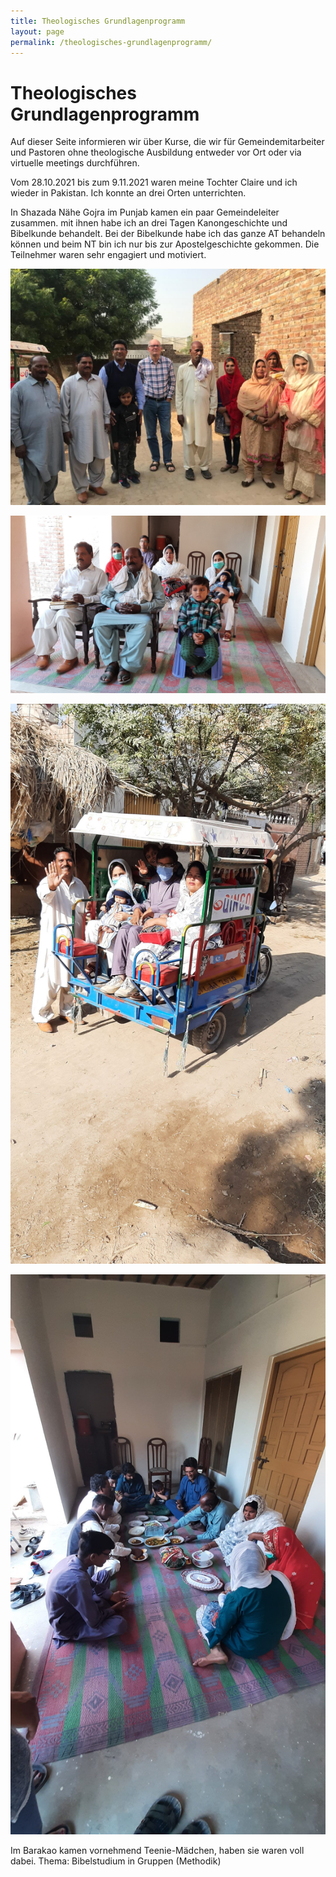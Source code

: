 ```yaml
---
title: Theologisches Grundlagenprogramm
layout: page
permalink: /theologisches-grundlagenprogramm/
---
```

# Theologisches Grundlagenprogramm

Auf dieser Seite informieren wir über Kurse, die wir für Gemeindemitarbeiter und Pastoren ohne theologische Ausbildung entweder vor Ort oder via virtuelle meetings durchführen.

Vom 28.10.2021 bis zum 9.11.2021 waren meine Tochter Claire und ich wieder in Pakistan. Ich konnte an drei Orten unterrichten.

In Shazada Nähe Gojra im Punjab kamen ein paar Gemeindeleiter zusammen. mit ihnen habe ich an drei Tagen Kanongeschichte und Bibelkunde behandelt. Bei der Bibelkunde habe ich das ganze AT behandeln können und beim NT bin ich nur bis zur Apostelgeschichte gekommen. Die Teilnehmer waren sehr engagiert und motiviert.

![](/assets/uploads/img-20211102-wa0012.jpg)

![](/assets/uploads/20211103_104135-scaled.jpg)

![](/assets/uploads/20211103_142457-scaled.jpg)

![](/assets/uploads/20211103_135529-scaled.jpg)

Im Barakao kamen vornehmend Teenie-Mädchen, haben sie waren voll dabei. Thema: Bibelstudium in Gruppen (Methodik)